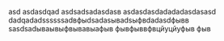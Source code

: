 asd
asdasdqad
asdsadsadasdasв
asdasdasdadadadasdasasd
dadqadadssssssadвфыdsadasываdsыфвdadasdфывв
sasdsadываывыфвывавыафыв
фывфыввфвцйуцйуфыв
фыв

